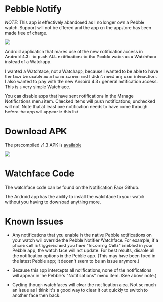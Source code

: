 Pebble Notify
==============

*NOTE:* This app is effectively abandoned as I no longer own a Pebble watch. Support will not be offered and the app on the appstore has been made free of charge.

![](https://raw.github.com/retro486/pebblenotifier/master/res/drawable-hdpi/notification_face_ss.png)

Android application that makes use of the new notification access in Android 4.3+ to push ALL notifications to the Pebble watch as a Watchface instead of a Watchapp.

I wanted a Watchface, not a Watchapp, because I wanted to be able to have the face be usable as a home screen and I didn't need any user interaction. I also wanted to play with the new Andoird 4.3+ general notification access. This is a very simple Watchface.

You can disable apps that have sent notifications in the Manage Notifications menu item. Checked items will push notifications; unchecked will not. Note that at least one notification needs to have come through before the app will appear in this list.

Download APK
============

The precompiled v1.3 APK is [available](https://dl.dropboxusercontent.com/u/4373155/Pebble/PebbleNotify-v1.3.apk)

![](http://zxing.org/w/chart?cht=qr&chs=230x230&chld=L&choe=UTF-8&chl=https%3A%2F%2Fdl.dropboxusercontent.com%2Fu%2F4373155%2FPebble%2FPebbleNotify-v1.3.apk)

Watchface Code
==============

The watchface code can be found on the [Notification Face](https://github.com/retro486/notification_face) Github.

The Android app has the ability to install the watchface to your watch without you having to download anything more.

Known Issues
============

* Any notifications that you enable in the native Pebble notifications on your watch will override the Pebble Notifier Watchface. For example, if a phone call is triggered and you have "Incoming Calls" enabled in your Pebble app, the watch face will not update. For best results, disable all the notification options in the Pebble app. (This may have been fixed in the latest Pebble app; it deosn't seem to be an issue anymore.)

* Because this app intercepts all notifications, none of the notifications will appear in the Pebble's "Notifications" menu item. (See above note.)

* Cycling though watchfaces will clear the notification area. Not so much an issue as I think it's a good way to clear it out quickly to switch to another face then back.
